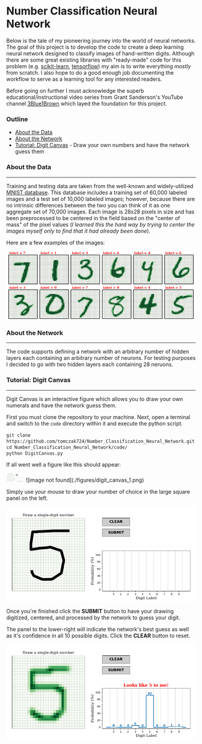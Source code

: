 # Number Classification Neural Network

Below is the tale of my pioneering journey into the world of neural networks.
The goal of this project is to develop the code to create a deep learning neural network designed to classify images of hand-written digits.
Although there are some great existing libraries with "ready-made" code for this problem (e.g. [scikit-learn](https://scikit-learn.org/stable/modules/neural_networks_supervised.html), [tensorflow](https://www.tensorflow.org/tutorials/keras/basic_classification)) my aim is to write everything *mostly* from scratch.
I also hope to do a good enough job documenting the workflow to serve as a learning tool for any interested readers.

Before going on further I must acknowledge the superb educational/instructional video series from Grant Sanderson's YouTube channel [3Blue1Brown](https://www.youtube.com/watch?v=aircAruvnKk) which layed the foundation for this project.


### Outline

 * [About the Data](https://github.com/tomczak724/Number_Classification_Neural_Network/blob/master/README.md#about-the-data)
 * [About the Network](https://github.com/tomczak724/Number_Classification_Neural_Network/blob/master/README.md#about-the-network)
 * [Tutorial: Digit Canvas](https://github.com/tomczak724/Number_Classification_Neural_Network/blob/master/README.md#tutorial:-digit-canvas) - Draw your own numbers and have the network guess them


### About the Data
___

Training and testing data are taken from the well-known and widely-utilized [MNIST database](http://yann.lecun.com/exdb/mnist/).
This database includes a training set of 60,000 labeled images and a test set of 10,000 labeled images; however, because there are no intrinsic differences between the two you can think of it as one aggregate set of 70,000 images.
Each image is 28x28 pixels in size and has been preprocessed to be centered in the field based on the "center of mass" of the pixel values (*I learned this the hard way by trying to center the images myself only to find that it had already been done*).

Here are a few examples of the images:

![image not found](./figures/MNIST_examples.png)



### About the Network
___

The code supports defining a network with an arbitrary number of hidden layers each containing an arbitrary number of neurons.
For testing purposes I decided to go with two hidden layers each containing 28 neruons.





### Tutorial: Digit Canvas
___

Digit Canvas is an interactive figure which allows you to draw your own numerals and have the network guess them.

First you must clone the repository to your machine.
Next, open a terminal and switch to the `code` directory within it and execute the python script.

```
git clone https://github.com/tomczak724/Number_Classification_Neural_Network.git
cd Number_Classification_Neural_Network/code/
python DigitCanvas.py
```

If all went well a figure like this should appear:

<img src="./figures/digit_canvas_1.png" width="48">
![image not found](./figures/digit_canvas_1.png)

Simply use your mouse to draw your number of choice in the large square panel on the left.

![image not found](./figures/digit_canvas_2.png)

Once you're finished click the **SUBMIT** button to have your drawing digitized, centered, and processed by the network to guess your digit.

The panel to the lower-right will indicate the network's best guess as well as it's confidence in all 10 possible digits.
Click the **CLEAR** button to reset.

![image not found](./figures/digit_canvas_3.png)

